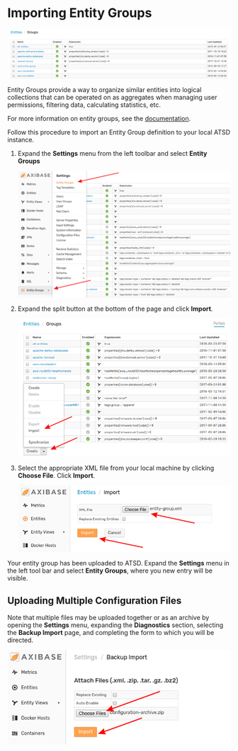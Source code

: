 # Importing Entity Groups

![](images/entity-group1.png)

Entity Groups provide a way to organize similar entities into logical collections that can be operated on as aggregates when managing user permissions, filtering data, calculating statistics, etc.

For more information on entity groups, see the [documentation](https://github.com/axibase/atsd/blob/master/configuration/entity_groups.md).

Follow this procedure to import an Entity Group definition to your local ATSD instance.

1. Expand the **Settings** menu from the left toolbar and select **Entity Groups**

    ![](images/entity-group2.png)

2. Expand the split button at the bottom of the page and click **Import**.

    ![](images/entity-group3.png)

3. Select the appropriate XML file from your local machine by clicking **Choose File**. Click **Import**.

    ![](images/import-entity.png)

Your entity group has been uploaded to ATSD. Expand the **Settings** menu in the left tool bar and select **Entity Groups**, where you new entry will be visible.

## Uploading Multiple Configuration Files

Note that multiple files may be uploaded together or as an archive by opening the **Settings** menu, expanding the **Diagnostics** section, selecting the **Backup Import** page, and completing the form to which you will be directed.

![](images/backup-import.png)
